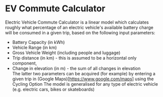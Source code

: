 # EV Commute Calculator
Electric Vehicle Commute Calculator is a linear model which calculates roughly what percentage of an electric vehicle's available battery charge will be consumed in a given trip, based on the following input parameters:
* Battery Capacity (in kWh)
* Vehicle Range (in km)
* Gross Vehicle Weight (including people and luggage)
* Trip distance (in km) - this is assumed to be a horizontal only component,
* Change in elevation (in m) - the sum of all changes in elevation\
The latter two parameters can be acquired (for example) by entering a given trip in (Google Maps)[https://www.google.com/maps] using the Cycling Option
The model is generalised for any type of electric vehicle (e.g. electric cars, bikes or skateboards)
